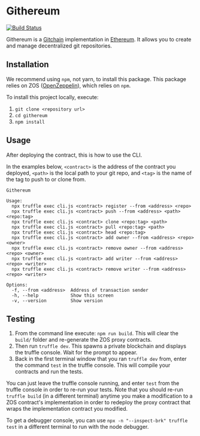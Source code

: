 # Githereum

[![Build Status](https://travis-ci.com/cardstack/githereum.svg?token=icdHtyWxYqeLi6vwJoV4&branch=master)](https://travis-ci.com/cardstack/githereum)

Githereum is a [Gitchain](https://github.com/gitchain/gitchain) implementation in [Ethereum](https://www.ethereum.org/). It allows you to create and manage decentralized git repositories.

## Installation

We recommend using `npm`, not yarn, to install this package. This package relies on ZOS ([OpenZeppelin](https://openzeppelin.com/sdk/)), which relies on `npm`.

To install this project locally, execute:
1. `git clone <repository url>`
2. `cd githereum`
3. `npm install`


## Usage

After deploying the contract, this is how to use the CLI.

In the examples below, `<contract>` is the
address of the contract you deployed, `<path>` is the local path to your git repo,
and `<tag>` is the name of the tag to push to or clone from.

```
Githereum

Usage:
  npx truffle exec cli.js <contract> register --from <address> <repo>
  npx truffle exec cli.js <contract> push --from <address> <path> <repo:tag>
  npx truffle exec cli.js <contract> clone <repo:tag> <path>
  npx truffle exec cli.js <contract> pull <repo:tag> <path>
  npx truffle exec cli.js <contract> head <repo:tag>
  npx truffle exec cli.js <contract> add owner --from <address> <repo> <owner>
  npx truffle exec cli.js <contract> remove owner --from <address> <repo> <owner>
  npx truffle exec cli.js <contract> add writer --from <address> <repo> <writer>
  npx truffle exec cli.js <contract> remove writer --from <address> <repo> <writer>

Options:
  -f, --from <address>  Address of transaction sender
  -h, --help            Show this screen
  -v, --version         Show version
```

## Testing
1. From the command line execute: `npm run build`. This will clear the `build/` folder and re-generate the ZOS proxy contracts.
2. Then run `truffle dev`. This spawns a private blockchain and displays the truffle console. Wait for the prompt to appear.
3. Back in the first terminal window that you ran `truffle dev` from, enter the command `test` in the truffle console. This will compile your contracts and run the tests.

You can just leave the truffle console running, and enter `test` from the truffle console in order to re-run your tests. Note that you should re-run `truffle build` (in a different terminal) anytime you make a modification to a ZOS contract's implementation in order to redeploy the proxy contract that wraps the implementation contract you modified.

To get a debugger console, you can use `npx -n "--inspect-brk" truffle test` in a different terminal to run with the node debugger.

